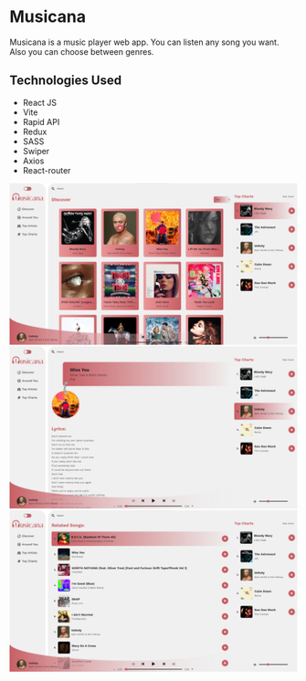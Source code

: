 # Musicana

Musicana is a music player web app. You can listen any song you want. Also you can choose between genres.

## Technologies Used

- React JS
- Vite
- Rapid API
- Redux
- SASS
- Swiper
- Axios
- React-router

![Home](./src/assets/screenshots/Screenshot%202022-12-09%20073910.png)
![Lyrics](./src/assets/screenshots/Screenshot%202022-12-09%20073930.png)
![Related Songs](./src/assets/screenshots/Screenshot%202022-12-09%20073950.png)
